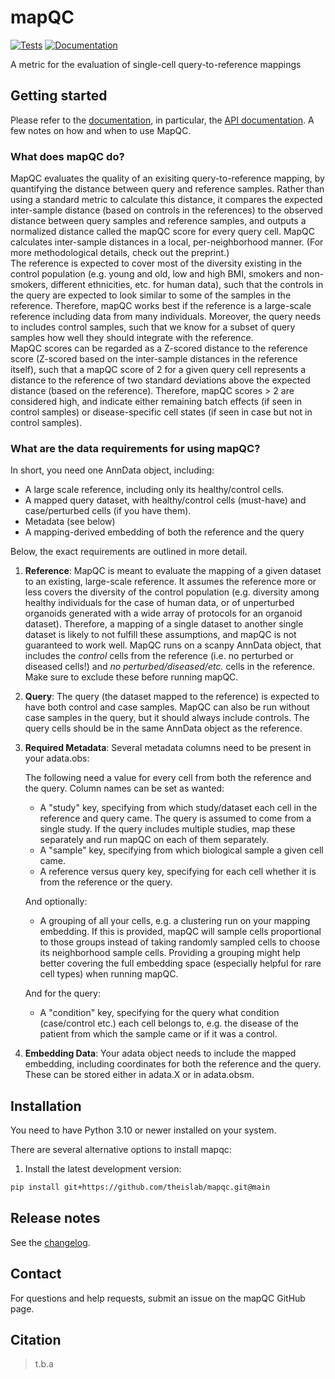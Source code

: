 # mapQC

[![Tests][badge-tests]][tests]
[![Documentation][badge-docs]][documentation]

[badge-tests]: https://img.shields.io/github/actions/workflow/status/theislab/mapqc/test.yaml?branch=main
[badge-docs]: https://img.shields.io/readthedocs/mapqc

A metric for the evaluation of single-cell query-to-reference mappings

## Getting started

Please refer to the [documentation][], in particular, the [API documentation][]. A few notes on how and when to use MapQC.

### What does mapQC do?

MapQC evaluates the quality of an exisiting query-to-reference mapping, by quantifying the distance between query and reference samples. Rather than using a standard metric to calculate this distance, it compares the expected inter-sample distance (based on controls in the references) to the observed distance between query samples and reference samples, and outputs a normalized distance called the mapQC score for every query cell. MapQC calculates inter-sample distances in a local, per-neighborhood manner. (For more methodological details, check out the preprint.) <br>
The reference is expected to cover most of the diversity existing in the control population (e.g. young and old, low and high BMI, smokers and non-smokers, different ethnicities, etc. for human data), such that the controls in the query are expected to look similar to some of the samples in the reference. Therefore, mapQC works best if the reference is a large-scale reference including data from many individuals. Moreover, the query needs to includes control samples, such that we know for a subset of query samples how well they should integrate with the reference.<br>
MapQC scores can be regarded as a Z-scored distance to the reference score (Z-scored based on the inter-sample distances in the reference itself), such that a mapQC score of 2 for a given query cell represents a distance to the reference of two standard deviations above the expected distance (based on the reference). Therefore, mapQC scores > 2 are considered high, and indicate either remaining batch effects (if seen in control samples) or disease-specific cell states (if seen in case but not in control samples).

### What are the data requirements for using mapQC?

In short, you need one AnnData object, including:
- A large scale reference, including only its healthy/control cells.
- A mapped query dataset, with healthy/control cells (must-have) and case/perturbed cells (if you have them).
- Metadata (see below)
- A mapping-derived embedding of both the reference and the query

Below, the exact requirements are outlined in more detail.

1. **Reference**: MapQC is meant to evaluate the mapping of a given dataset to an existing, large-scale reference. It assumes the reference more or less covers the diversity of the control population (e.g. diversity among healthy individuals for the case of human data, or of unperturbed organoids generated with a wide array of protocols for an organoid dataset). Therefore, a mapping of a single dataset to another single dataset is likely to not fulfill these assumptions, and mapQC is not guaranteed to work well. MapQC runs on a scanpy AnnData object, that includes the *control* cells from the reference (i.e. no perturbed or diseased cells!) and *no perturbed/diseased/etc.* cells in the reference. Make sure to exclude these before running mapQC.

2. **Query**: The query (the dataset mapped to the reference) is expected to have both control and case samples. MapQC can also be run without case samples in the query, but it should always include controls. The query cells should be in the same AnnData object as the reference.

3. **Required Metadata**: Several metadata columns need to be present in your adata.obs:

   The following need a value for every cell from both the reference and the query. Column names can be set as wanted:
   - A "study" key, specifying from which study/dataset each cell in the reference and query came. The query is assumed to come from a single study. If the query includes multiple studies, map these separately and run mapQC on each of them separately.
   - A "sample" key, specifying from which biological sample a given cell came.
   - A reference versus query key, specifying for each cell whether it is from the reference or the query.

   And optionally:
   - A grouping of all your cells, e.g. a clustering run on your mapping embedding. If this is provided, mapQC will sample cells proportional to those groups instead of taking randomly sampled cells to choose its neighborhood sample cells. Providing a grouping might help better covering the full embedding space (especially helpful for rare cell types) when running mapQC.

   And for the query:
   - A "condition" key, specifying for the query what condition (case/control etc.) each cell belongs to, e.g. the disease of the patient from which the sample came or if it was a control.

4. **Embedding Data**: Your adata object needs to include the mapped embedding, including coordinates for both the reference and the query. These can be stored either in adata.X or in adata.obsm.

## Installation

You need to have Python 3.10 or newer installed on your system.

There are several alternative options to install mapqc:

<!--
1) Install the latest release of `mapqc` from [PyPI][]:

```bash
pip install mapqc
```
-->

1. Install the latest development version:

```bash
pip install git+https://github.com/theislab/mapqc.git@main
```

## Release notes

See the [changelog][].

## Contact

For questions and help requests, submit an issue on the mapQC GitHub page.

## Citation

> t.b.a

[mambaforge]: https://github.com/conda-forge/miniforge#mambaforge
[scverse discourse]: https://discourse.scverse.org/
[issue tracker]: https://github.com/theislab/mapqc/issues
[tests]: https://github.com/theislab/mapqc/actions/workflows/test.yml
[documentation]: https://mapqc.readthedocs.io
[changelog]: https://mapqc.readthedocs.io/en/latest/changelog.html
[api documentation]: https://mapqc.readthedocs.io/en/latest/api.html
[pypi]: https://pypi.org/project/mapqc

